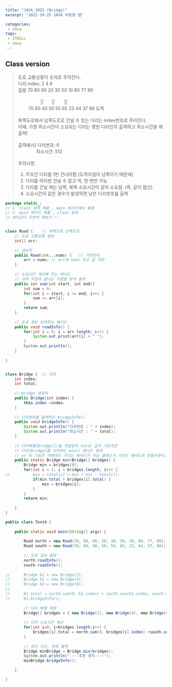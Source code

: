 ```yaml
---
title: "JAVA_1025 (Bridge)"
excerpt: "2022-10-25 JAVA 차동원 쌤"

categories:
 - Java
tags:
 - ITWILL
 - Java
---
```


## **Class version**    
> 도로 교통상황이 숫자로 주어진다.    
> 다리 index: 2    4     6       
> 출발 70 80 60 20 30 50 10 80 77 89	  <br>   		
> 　　　　　||　 &nbsp;&nbsp;||　 &nbsp;&nbsp;&nbsp;||    
> 　　 70 60 40 50 55 65 23 44 37 88 도착    
> <br>
> 북쪽도로에서 남쪽도로로 건널 수 있는 다리는 index번호로 주어진다.    
> 이때, 가장 최소시간이 소요되는 다리는 몇번 다리인지 출력하고 최소시간을 께 출력!    
> <br>
> 출력예시) 다리번호: 6    
> 　　　　최소시간: 512    
> <br>
> 주의사항.    
> 1. 무조건 다리를 1번 건너야함 (도착지점이 남쪽이기 때문에)    
> 2. 다리를 여러번 건널 수 없고 딱, 한 번만 가능    
> 3. 다리를 건널 때는 남쪽, 북쪽 소요시간이 같이 소요됨. (즉, 같이 합산)    
> 4. 소요시간이 같은 경우가 발생하면 낮은 다리번호를 출력   

```java
package static_;
// 1. class 설계 복붙 , main 메서드에서 활용
// 2. main 메서드 복퉅 , class 설계 
// 왔다갔다 두번씩 해보기 !!


class Road {	// 북쪽도로 남쪽도로
	// 도로 교통상황 정보
	int[] arr;
	
	// 생성자
	public Road(int...nums) {	// 가변인자
		arr = nums;	// arr에 nums 주소 값 저장
	}
	
	// 소요시간 계산해 주는 메서드
	// 시작 지점과 끝나는 지점을 받아 출력
	public int sum(int start, int end){
		int sum = 0;
		for(int i = start; i <= end; i++) {
			sum += arr[i];
		}
		return sum;
	}
	
	// 도로 정보 보여주는 메서드
	public void roadInfo() {
		for(int i = 0; i < arr.length; i++) {
			System.out.print(arr[i] + " ");
		}
		System.out.println();
	}
	
}


class Bridge {	// 다리
	int index;
	int total;
	
	// bridge 생성자
	public Bridge(int index) {
		this.index =index;
	}
	
	// 다리정보를 출력하는 bridgeInfo()
	public void bridgeInfo() {
		System.out.println("다리번호 : " + index);
		System.out.println("최소시간 : " + total);
	}
	
	// 다리배열(Bridge[])을 전달받아 total 값이 가장작은
	// 다리(Bridge)를 리턴하는 min() 메서드 정의
	// => 이 기능은 객체마다 가지는 메서드가 아닌 클래스가 가지는 메서드로 만들어준다. (static 사용)
	public static Bridge min(Bridge[] bridges) {
		Bridge min = bridges[0];
		for(int i = 1; i < bridges.length; i++) {
//			min = total[i] > min ? min : total[i];
			if(min.total > bridges[i].total) {
				min = bridges[i];
			}
		}
		return min;
		
	}
}

public class Test4 {
	
	public static void main(String[] args) {
		
		Road north = new Road(70, 80, 60, 20, 30, 50, 10, 80, 77, 89);
		Road south = new Road(70, 60, 40, 50, 55, 65, 23, 44, 37, 88);
		
		// 도로 정보 출력
		north.roadInfo();
		south.roadInfo();
		
//		Bridge b1 = new Bridge(2);
//		Bridge b2 = new Bridge(4);
//		Bridge b3 = new Bridge(6);
//		
//		b1.total = north.sum(0, b1.index) + south.sum(b1.index, south.arr.length - 1);
//		b1.bridgeInfo();
		
		// 다리 배열 저장
		Bridge[] bridges = { new Bridge(2), new Bridge(4), new Bridge(6) };
		
		// 다리 소요시간 계산
		for(int i=0; i<bridges.length;i++) {
			bridges[i].total = north.sum(0, bridges[i].index) +south.sum(bridges[i].index, south.arr.length -1);
		}
		
		// 최단 시간, 루트 출력
		Bridge minBridge = Bridge.min(bridges);
		System.out.println("----추천 루트----");
		minBridge.bridgeInfo();
	
	}

}
```